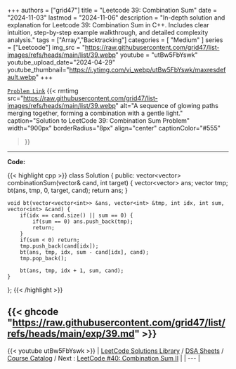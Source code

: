 
+++
authors = ["grid47"]
title = "Leetcode 39: Combination Sum"
date = "2024-11-03"
lastmod = "2024-11-06"
description = "In-depth solution and explanation for Leetcode 39: Combination Sum in C++. Includes clear intuition, step-by-step example walkthrough, and detailed complexity analysis."
tags = ["Array","Backtracking"]
categories = [
    "Medium"
]
series = ["Leetcode"]
img_src = "https://raw.githubusercontent.com/grid47/list-images/refs/heads/main/list/39.webp"
youtube = "utBw5FbYswk"
youtube_upload_date="2024-04-29"
youtube_thumbnail="https://i.ytimg.com/vi_webp/utBw5FbYswk/maxresdefault.webp"
+++



[`Problem Link`](https://leetcode.com/problems/combination-sum/description/)
{{< rmtimg 
    src="https://raw.githubusercontent.com/grid47/list-images/refs/heads/main/list/39.webp" 
    alt="A sequence of glowing paths merging together, forming a combination with a gentle light."
    caption="Solution to LeetCode 39: Combination Sum Problem"
    width="900px"
    borderRadius="8px"
    align="center" 
    captionColor="#555"
>}}
---
**Code:**

{{< highlight cpp >}}
class Solution {
public:
    vector<vector<int>> combinationSum(vector<int>& cand, int target) {
        vector<vector<int>> ans;
        vector<int> tmp;
        bt(ans, tmp, 0, target, cand);
        return ans;
    }
    
    void bt(vector<vector<int>> &ans, vector<int> &tmp, int idx, int sum, vector<int> &cand) {
        if(idx == cand.size() || sum == 0) {
            if(sum == 0) ans.push_back(tmp);
            return;
        }
        if(sum < 0) return;
        tmp.push_back(cand[idx]);
        bt(ans, tmp, idx, sum - cand[idx], cand);
        tmp.pop_back();
        
        bt(ans, tmp, idx + 1, sum, cand);
    }
};
{{< /highlight >}}

{{< ghcode "https://raw.githubusercontent.com/grid47/list/refs/heads/main/exp/39.md" >}}
---
{{< youtube utBw5FbYswk >}}
| [LeetCode Solutions Library](https://grid47.xyz/leetcode/) / [DSA Sheets](https://grid47.xyz/sheets/) / [Course Catalog](https://grid47.xyz/courses/) / Next : [LeetCode #40: Combination Sum II](https://grid47.xyz/leetcode/solution-40-combination-sum-ii/) |
| --- |
